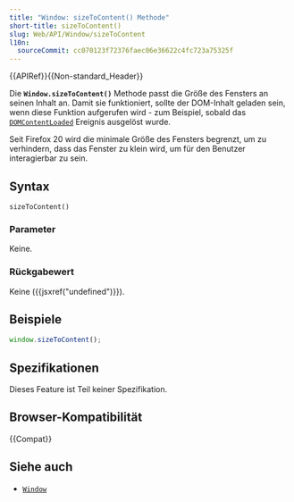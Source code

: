 ```yaml
---
title: "Window: sizeToContent() Methode"
short-title: sizeToContent()
slug: Web/API/Window/sizeToContent
l10n:
  sourceCommit: cc070123f72376faec06e36622c4fc723a75325f
---
```


{{APIRef}}{{Non-standard_Header}}

Die **`Window.sizeToContent()`** Methode passt die Größe des Fensters an seinen Inhalt an. Damit sie funktioniert, sollte der DOM-Inhalt geladen sein, wenn diese Funktion aufgerufen wird - zum Beispiel, sobald das [`DOMContentLoaded`](/de/docs/Web/API/Document/DOMContentLoaded_event) Ereignis ausgelöst wurde.

Seit Firefox 20 wird die minimale Größe des Fensters begrenzt, um zu verhindern, dass das Fenster zu klein wird, um für den Benutzer interagierbar zu sein.

## Syntax

```js-nolint
sizeToContent()
```

### Parameter

Keine.

### Rückgabewert

Keine ({{jsxref("undefined")}}).

## Beispiele

```js
window.sizeToContent();
```

## Spezifikationen

Dieses Feature ist Teil keiner Spezifikation.

## Browser-Kompatibilität

{{Compat}}

## Siehe auch

- [`Window`](/de/docs/Web/API/Window)
